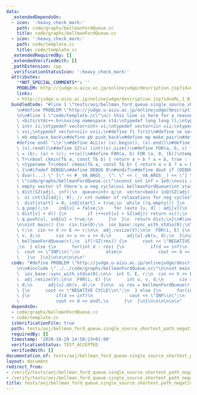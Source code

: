 ```yaml
---
data:
  _extendedDependsOn:
  - icon: ':heavy_check_mark:'
    path: code/graphs/bellmanFordQueue.cc
    title: code/graphs/bellmanFordQueue.cc
  - icon: ':heavy_check_mark:'
    path: code/template.cc
    title: code/template.cc
  _extendedRequiredBy: []
  _extendedVerifiedWith: []
  _pathExtension: cpp
  _verificationStatusIcon: ':heavy_check_mark:'
  attributes:
    '*NOT_SPECIAL_COMMENTS*': ''
    PROBLEM: http://judge.u-aizu.ac.jp/onlinejudge/description.jsp?id=GRL_1_B
    links:
    - http://judge.u-aizu.ac.jp/onlinejudge/description.jsp?id=GRL_1_B
  bundledCode: "#line 1 \"tests/aoj/bellman_ford_queue.single_source_shortest_path_negative_edges.test.cpp\"\
    \n#define PROBLEM \"http://judge.u-aizu.ac.jp/onlinejudge/description.jsp?id=GRL_1_B\"\
    \n\n#line 1 \"code/template.cc\"\n// this line is here for a reason\n#include\
    \ <bits/stdc++.h>\nusing namespace std;\ntypedef long long ll;\ntypedef pair<int,\
    \ int> ii;\ntypedef vector<int> vi;\ntypedef vector<ii> vii;\ntypedef vector<vi>\
    \ vvi;\ntypedef vector<vii> vvii;\n#define fi first\n#define se second\n#define\
    \ eb emplace_back\n#define pb push_back\n#define mp make_pair\n#define mt make_tuple\n\
    #define endl '\\n'\n#define ALL(x) (x).begin(), (x).end()\n#define RALL(x) (x).rbegin(),\
    \ (x).rend()\n#define SZ(x) (int)(x).size()\n#define FOR(a, b, c) for (auto a\
    \ = (b); (a) < (c); ++(a))\n#define F0R(a, b) FOR (a, 0, (b))\ntemplate <typename\
    \ T>\nbool ckmin(T& a, const T& b) { return a > b ? a = b, true : false; }\ntemplate\
    \ <typename T>\nbool ckmax(T& a, const T& b) { return a < b ? a = b, true : false;\
    \ }\n#ifndef DEBUG\n#define DEBUG 0\n#endif\n#define dout if (DEBUG) cerr\n#define\
    \ dvar(...) \" [\" << #__VA_ARGS__ \": \" << (__VA_ARGS__) << \"] \"\n#line 2\
    \ \"code/graphs/bellmanFordQueue.cc\"\nconst int inf = 1e9;\nvvii adj;\n// returns\
    \ empty vector if there's a neg cycle\nvi bellmanFordQueue(int start) {\n  vi\
    \ dist(SZ(adj), inf);\n  queue<int> q;\n  vector<bool> inQ(SZ(adj), false);\n\
    \  vi cnt(SZ(adj), 0); // cnt number of relaxations for neg cycles\n  q.push(start);\n\
    \  dist[start] = 0; inQ[start] = true;\n  while (!q.empty()) {\n    int v = q.front();\
    \ q.pop();\n    inQ[v] = false;\n    for (auto [u, d] : adj[v])\n      if (ckmin(dist[u],\
    \ dist[v] + d)) {\n        if (++cnt[u] > SZ(adj)) return vi();\n        if (!inQ[u])\
    \ q.push(u), inQ[u] = true;\n      }\n  }\n  return dist;\n}\n#line 4 \"tests/aoj/bellman_ford_queue.single_source_shortest_path_negative_edges.test.cpp\"\
    \n\nint main() {\n  cin.tie(0);\n  ios_base::sync_with_stdio(0);\n\n  int V, E,\
    \ r;\n  cin >> V >> E >> r;\n\n  adj.resize(V);\n\n  F0R(i, E) {\n      int u,\
    \ v, d;\n      cin >> u >> v >> d;\n      adj[u].eb(v, d);\n  }\n\n  vi res =\
    \ bellmanFordQueue(r);\n  if(!SZ(res)) {\n      cout << \"NEGATIVE CYCLE\\n\"\
    ;\n  } else {\n      for(int d : res) {\n          if(d == inf)\n            \
    \  cout << \"INF\\n\";\n          else\n              cout << d << endl;\n   \
    \   }\n  }\n}\n\n\n\n\n\n"
  code: "#define PROBLEM \"http://judge.u-aizu.ac.jp/onlinejudge/description.jsp?id=GRL_1_B\"\
    \n\n#include \"../../code/graphs/bellmanFordQueue.cc\"\n\nint main() {\n  cin.tie(0);\n\
    \  ios_base::sync_with_stdio(0);\n\n  int V, E, r;\n  cin >> V >> E >> r;\n\n\
    \  adj.resize(V);\n\n  F0R(i, E) {\n      int u, v, d;\n      cin >> u >> v >>\
    \ d;\n      adj[u].eb(v, d);\n  }\n\n  vi res = bellmanFordQueue(r);\n  if(!SZ(res))\
    \ {\n      cout << \"NEGATIVE CYCLE\\n\";\n  } else {\n      for(int d : res)\
    \ {\n          if(d == inf)\n              cout << \"INF\\n\";\n          else\n\
    \              cout << d << endl;\n      }\n  }\n}\n\n\n\n\n\n"
  dependsOn:
  - code/graphs/bellmanFordQueue.cc
  - code/template.cc
  isVerificationFile: true
  path: tests/aoj/bellman_ford_queue.single_source_shortest_path_negative_edges.test.cpp
  requiredBy: []
  timestamp: '2020-10-29 14:58:23+01:00'
  verificationStatus: TEST_ACCEPTED
  verifiedWith: []
documentation_of: tests/aoj/bellman_ford_queue.single_source_shortest_path_negative_edges.test.cpp
layout: document
redirect_from:
- /verify/tests/aoj/bellman_ford_queue.single_source_shortest_path_negative_edges.test.cpp
- /verify/tests/aoj/bellman_ford_queue.single_source_shortest_path_negative_edges.test.cpp.html
title: tests/aoj/bellman_ford_queue.single_source_shortest_path_negative_edges.test.cpp
---
```

